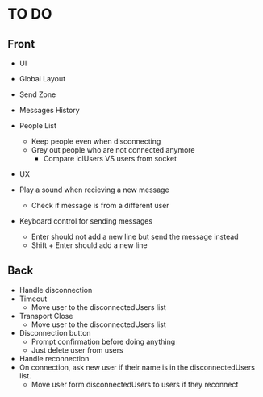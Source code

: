 # TO DO
## Front
 + UI
  + Global Layout 
  + Send Zone
  + Messages History
  + People List
    + Keep people even when disconnecting
    + Grey out people who are not connected anymore
      + Compare lclUsers VS users from socket

 + UX
  + Play a sound when recieving a new message
    + Check if message is from a different user
  + Keyboard control for sending messages
    + Enter should not add a new line but send the message instead
    + Shift + Enter should add a new line

## Back
 + Handle disconnection
  + Timeout
    + Move user to the disconnectedUsers list
  + Transport Close
    + Move user to the disconnectedUsers list
  + Disconnection button
    + Prompt confirmation before doing anything
    + Just delete user from users
 + Handle reconnection
  + On connection, ask new user if their name is in the disconnectedUsers list.
    + Move user form disconnectedUsers to users if they reconnect